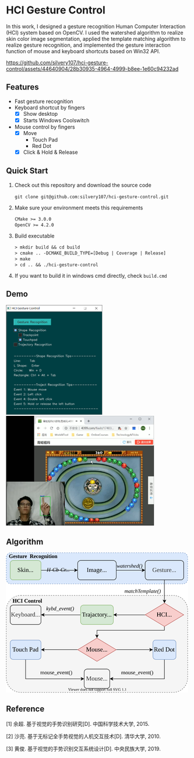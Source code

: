 # HCI Gesture Control

In this work, I designed a gesture recognition Human Computer Interaction (HCI) system based on OpenCV.
I used the watershed algorithm to realize skin color image segmentation, applied the template matching algorithm to realize gesture recognition, and implemented the gesture interaction function of mouse and keyboard shortcuts based on Win32 API.


https://github.com/silvery107/hci-gesture-control/assets/44640904/28b30935-4964-4999-b8ee-1e60c94232ad


## Features

- Fast gesture recognition
- Keyboard shortcut by fingers
    - [x] Show desktop
    - [x] Starts Windows Coolswitch
- Mouse control by fingers
    - [x] Move
        - Touch Pad
        - Red Dot
    - [x] Click & Hold & Release

## Quick Start

1. Check out this repository and download the source code

    `git clone git@github.com:silvery107/hci-gesture-control.git`

2. Make sure your environment meets this requirements

    ```
    CMake >= 3.0.0
    OpenCV >= 4.2.0
    ```

3. Build executable

    ```shell
    > mkdir build && cd build
    > cmake .. -DCMAKE_BUILD_TYPE=[Debug | Coverage | Release]
    > make
    > cd .. && ./hci-gesture-control
    ```

4. If you want to build it in windows cmd directly, check `build.cmd`

## Demo


<p float="left">
  <img src=images/gui_demo.png height=300/>
  <img src=images/demo.png height=300/>
</p>

## Algorithm

<img src="images/algorithm1.svg" width=500>

## Reference

[1] 余超. 基于视觉的手势识别研究[D]. 中国科学技术大学, 2015.

[2] 沙亮. 基于无标记全手势视觉的人机交互技术[D]. 清华大学, 2010.

[3] 黄俊. 基于视觉的手势识别交互系统设计[D]. 中央民族大学, 2019.

